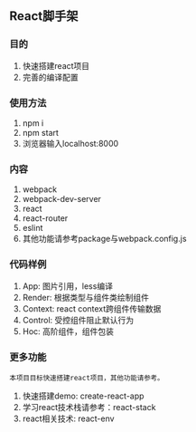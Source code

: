 ## React脚手架
### 目的

1. 快速搭建react项目
2. 完善的编译配置

### 使用方法

1. npm i
2. npm start
3. 浏览器输入localhost:8000

### 内容

1. webpack
2. webpack-dev-server
3. react
4. react-router
5. eslint
6. 其他功能请参考package与webpack.config.js

### 代码样例

1. App: 图片引用，less编译
2. Render: 根据类型与组件类绘制组件
3. Context: react context跨组件传输数据
4. Control: 受控组件阻止默认行为
5. Hoc: 高阶组件，组件包装

### 更多功能
    本项目目标快速搭建react项目，其他功能请参考。
1. 快速搭建demo: create-react-app
2. 学习react技术栈请参考：react-stack
3. react相关技术: react-env


